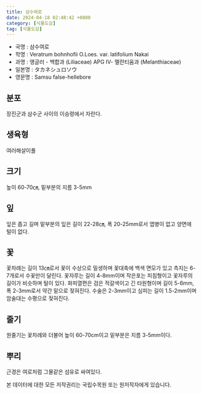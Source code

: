```yaml
---
title: 삼수여로
date: 2024-04-18 02:48:42 +0800
category: [식물도감]
tag: [식물도감]
---
```




- 국명 : 삼수여로
- 학명 : Veratrum bohnhofii O.Loes. var. latifolium Nakai
- 과명 : 앵글러 - 백합과 (Liliaceae) APG Ⅳ- 멜란티움과 (Melanthiaceae)
- 일본명 : タカネシュロソウ
- 영문명 : Samsu false-hellebore


## 분포
장진군과 삼수군 사이의 이승령에서 자란다.
## 생육형
여러해살이풀
## 크기
높이 60-70㎝, 밑부분의 지름 3-5mm
## 잎
잎은 좁고 길며 밑부분의 잎은 길이 22-28㎝, 폭 20-25mm로서 엽병이 없고 양면에 털이 없다.
## 꽃
꽃차례는 길이 13㎝로서 꽃이 수상으로 밀생하며 꽃대축에 백색 면모가 있고 측지는 6-7개로서 수꽃만이 달린다. 꽃자루는 길이 4-8mm이며 작은포는 피침형이고 꽃자루의 길이가 비슷하며 털이 있다. 화피열편은 검은 적갈색이고 긴 타원형이며 길이 5-6mm, 폭 2-3mm로서 약간 밑으로 젖혀진다. 수술은 2-3mm이고 심피는 길이 1.5-2mm이며 암술대는 수평으로 젖혀진다.
## 줄기
원줄기는 꽃차례와 더불어 높이 60-70cm이고 밑부분은 지름 3-5mm이다.
## 뿌리
근경은 여로처럼 그물같은 섬유로 싸여있다.






본 데이터에 대한 모든 저작권리는 국립수목원 또는 원저작자에게 있습니다.
